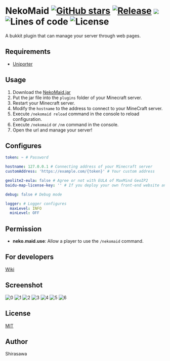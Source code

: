 # NekoMaid [![GitHub stars](https://img.shields.io/github/stars/neko-craft/NekoMaid)](https://github.com/neko-craft/NekoMaid/stargazers) [![Release](https://github.com/neko-craft/NekoMaid/actions/workflows/release.yml/badge.svg)](https://github.com/neko-craft/NekoMaid/actions/workflows/release.yml) [![](https://www.jitpack.io/v/neko-craft/NekoMaid.svg)](https://www.jitpack.io/#neko-craft/NekoMaid) ![Lines of code](https://img.shields.io/tokei/lines/github/neko-craft/NekoMaid) ![License](https://img.shields.io/github/license/neko-craft/NekoMaid)

A bukkit plugin that can manage your server through web pages.

## Requirements

- [Uniporter](https://github.com/Apisium/Uniporter)

## Usage

1. Download the [NekoMaid.jar](https://github.com/neko-craft/NekoMaid/releases/latest/download/NekoMaid.jar)
2. Put the jar file into the `plugins` folder of your Minecraft server.
3. Restart your Minecraft server.
4. Modify the `hostname` to the address to connect to your MineCraft server.
5. Execute `/nekomaid reload` command in the console to reload configuration.
6. Execute `/nekomaid` or `/nm` command in the console.
7. Open the url and manage your server!

## Configures

```yaml
token: ~ # Password

hostname: 127.0.0.1 # Connecting address of your Minecraft server
customAddress: 'https://example.com/{token}' # Your custom address

geolite2-eula: false # Agree or not with EULA of MaxMind GeoIP2
baidu-map-license-key: '' # If you deploy your own front-end website and turn on the GeoIP function, you should use your own Baidu map license key

debug: false # Debug mode

logger: # Logger configures
  maxLevel: INFO
  minLevel: OFF
```

## Permission

- **neko.maid.use**: Allow a player to use the `/nekomaid` command.

## For developers

[Wiki](https://github.com/neko-craft/NekoMaid/wiki)

## Screenshot

![0](https://user-images.githubusercontent.com/17093811/144084574-c0168d13-edba-4d9d-8db3-3a3712eada37.png)
![1](https://user-images.githubusercontent.com/17093811/144084605-1cb11c44-182d-472f-9016-cd28aab40851.png)
![2](https://user-images.githubusercontent.com/17093811/144084613-c2e17378-c360-48f0-ac1d-39a7df2ecc04.png)
![3](https://user-images.githubusercontent.com/17093811/144084629-0b8e1179-8e25-4a44-9440-e921016fc86e.png)
![4](https://user-images.githubusercontent.com/17093811/144084638-91393d37-61c4-4c2d-89df-90fda5b31f0b.png)
![5](https://user-images.githubusercontent.com/17093811/144084647-5763720d-5f50-4bf8-ad7a-e77daf339034.png)
![6](https://user-images.githubusercontent.com/17093811/144084651-26ea9f02-a145-4efe-9127-f5c4f1cb27fe.png)

## License

[MIT](./LICENSE)

## Author

Shirasawa
